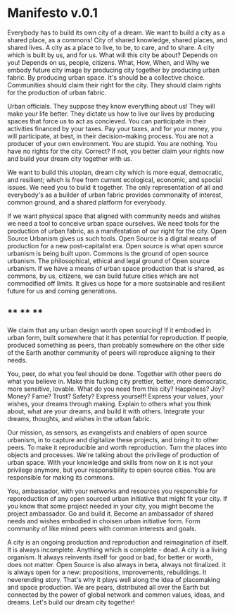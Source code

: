 # Manifesto v.0.1
Everybody has to build its own city of a dream. We want to build a city as a shared place, as a commons! City of shared knowledge, shared places, and shared lives. A city as a place to live, to be, to care, and to share. A city which is built by us, and for us. What will this city be about? Depends on you! Depends on us, people, citizens. What, How, When, and Why we embody future city image by producing city together by producing urban fabric. By producing urban space. It's should be a collective choice. Communities should claim their right for the city. They should claim rights for the production of urban fabric. 

Urban officials. They suppose they know everything about us! They will make your life better. They dictate us how to live our lives by producing spaces that force us to act as concieved. You can participate in their activities financed by your taxes. Pay your taxes, and for your money, you will participate, at best, in their decision-making process. You are not a producer of your own environment. You are stupid. You are nothing. You have no rights for the city. Correct? If not, you better claim your rights now and build your dream city together with us.

We want to build this utopian, dream city which is more equal, democratic, and resilient; which is free from current ecological, economic, and spocial issues. We need you to build it together. The only representation of all and everybody's as a builder of urban fabric provides commonality of interest, common ground, and a shared platform for everybody.

If we want physical space that aligned with community needs and wishes we need a tool to conceive urban space ourselves. We need tools for the production of urban fabric, as a manifestation of our right for the city. Open Source Urbanism gives us such tools. Open Source is a digital means of production for a new post-capitalist era. Open source is what open source urbanism is being built upon. Commons is the ground of open source urbanism. The philosophical, ethical and legal ground of Open source urbanism. If we have a means of urban space production that is shared, as commons, by us, citizens, we can build future cities which are not commodified off limits. It gives us hope for a more sustainable and resilient future for us and coming generations. 

## ** ** **

We claim that any urban  design worth open sourcing! If it embodied in urban form, built somewhere that it has potential for reproduction. If people, produced something as peers, than probably somewhere on the other side of the Earth another community of peers will reproduce aligning to their needs.

You, peer, do what you feel should be done. Together with other peers do what you believe in. Make this fucking city prettier, better, more democratic, more sensitive, lovable. What do you need from this city? Happiness? Joy? Money? Fame? Trust? Safety? Express yourself! Express your values, your wishes, your dreams through making. Explain to others what you think about, what are your dreams, and build it with others. Integrate your dreams, thoughts, and wishes in the urban fabric.

Our mission, as sensors, as evangelists and enablers of open source urbanism, in to capture and digitalize these projects, and bring it to other peers. To make it reproducible and worth reproduction. Turn the places into objects and processes. We're talking about the privilege of production of urban space. With your knowledge and skills from now on it is not your privilege anymore, but your responsibility to open source cities. You are responsible for making its commons. 

You, ambassador, with your networks and resources you responsible for reporoduction of any open sourced urban initiative that might fit your city. If you know that some project needed in your city, you might become the project ambassador. Go and build it. Become an ambassador of shared needs and wishes embodied in choisen urban initiative form. Form community of like mined peers with common interests and goals.

A city is an ongoing production and reproduction and reimagination of itself. It is always incomplete. Anything which is complete - dead. A city is a living organism. It always reinvents itself for good or bad, for better or worth, does not matter. Open Source is also always in beta, always not finalized. it is always open for a new: propositions, improvements, rebuildings. It neverending story. That's why it plays well along the idea of placemaking and space production. We are pears, distributed all over the Earth but connected by the power of global network and common values, ideas, and dreams. Let's build our dream city together! 
